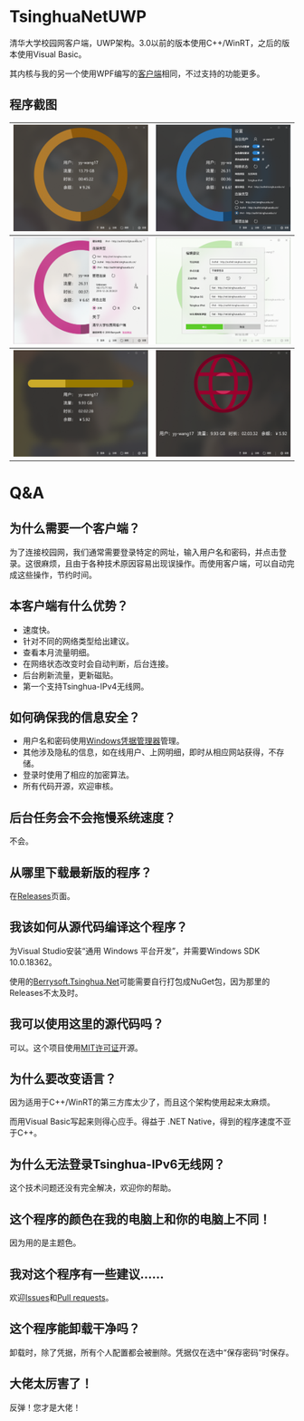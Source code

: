 # TsinghuaNetUWP
清华大学校园网客户端，UWP架构。3.0以前的版本使用C++/WinRT，之后的版本使用Visual Basic。

其内核与我的另一个使用WPF编写的[客户端](https://github.com/Berrysoft/Tsinghua_Auth4_Net)相同，不过支持的功能更多。

## 程序截图

<table>
    <tbody>
        <tr>
            <th><img alt="主界面" src="./Screenshots/MainPage.png"/></th>
            <th><img alt="设置栏" src="./Screenshots/Settings.png"/></th>
        </tr>
        <tr>
            <th><img alt="适应主题" src="./Screenshots/Theme.png"/></th>
            <th><img alt="编辑建议" src="./Screenshots/Suggestions.png"/></th>
        </tr>
        <tr>
            <th><img alt="直线" src="./Screenshots/Line.png"/></th>
            <th><img alt="图标" src="./Screenshots/Circle.png"/></th>
        </tr>
    </tbody>
</table>

# Q&A
## 为什么需要一个客户端？
为了连接校园网，我们通常需要登录特定的网址，输入用户名和密码，并点击登录。这很麻烦，且由于各种技术原因容易出现误操作。而使用客户端，可以自动完成这些操作，节约时间。
## 本客户端有什么优势？
* 速度快。
* 针对不同的网络类型给出建议。
* 查看本月流量明细。
* 在网络状态改变时会自动判断，后台连接。
* 后台刷新流量，更新磁贴。
* 第一个支持Tsinghua-IPv4无线网。
## 如何确保我的信息安全？
* 用户名和密码使用[Windows凭据管理器](https://support.microsoft.com/zh-cn/help/4026814/windows-accessing-credential-manager)管理。
* 其他涉及隐私的信息，如在线用户、上网明细，即时从相应网站获得，不存储。
* 登录时使用了相应的加密算法。
* 所有代码开源，欢迎审核。
## 后台任务会不会拖慢系统速度？
不会。
## 从哪里下载最新版的程序？
在[Releases](https://github.com/Berrysoft/TsinghuaNetUWP/releases)页面。
## 我该如何从源代码编译这个程序？
为Visual Studio安装“通用 Windows 平台开发”，并需要Windows SDK 10.0.18362。

使用的[Berrysoft.Tsinghua.Net](https://github.com/Berrysoft/ClassLibrary/tree/master/src/Berrysoft.Tsinghua.Net)可能需要自行打包成NuGet包，因为那里的Releases不太及时。
## 我可以使用这里的源代码吗？
可以。这个项目使用[MIT许可证](./LICENSE)开源。
## 为什么要改变语言？
因为适用于C++/WinRT的第三方库太少了，而且这个架构使用起来太麻烦。

而用Visual Basic写起来则得心应手。得益于 .NET Native，得到的程序速度不亚于C++。
## 为什么无法登录Tsinghua-IPv6无线网？
这个技术问题还没有完全解决，欢迎你的帮助。
## 这个程序的颜色在我的电脑上和你的电脑上不同！
因为用的是主题色。
## 我对这个程序有一些建议……
欢迎[Issues](https://github.com/Berrysoft/TsinghuaNetUWP/issues)和[Pull requests](https://github.com/Berrysoft/TsinghuaNetUWP/pulls)。
## 这个程序能卸载干净吗？
卸载时，除了凭据，所有个人配置都会被删除。凭据仅在选中“保存密码”时保存。
## 大佬太厉害了！
反弹！您才是大佬！
